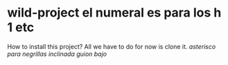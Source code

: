 # wild-project el numeral es para los h 1 etc
How to install this project?
All we have to do for now is clone it. *asterisco para negrillas* _inclinada guion bajo_ 
